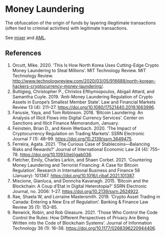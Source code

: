 # Money Laundering
The obfuscation of the origin of funds by layering illegitimate transactions (often tied to criminal activities) with legitimate transactions.

See [mixer](mixer.md) and [AML](aml.md).

## References
1. Orcutt, Mike. 2020. ‘This Is How North Korea Uses Cutting-Edge Crypto Money Laundering to Steal Millions’. MIT Technology Review. MIT Technology Review. http://www.technologyreview.com/2020/03/05/916688/north-korean-hackers-cryptocurrency-money-laundering/.
1. Buttigieg, Christopher P., Christos Efthymiopoulos, Abigail Attard, and Samantha Cuyle. 2019. ‘Anti-Money Laundering Regulation of Crypto Assets in Europe’s Smallest Member State’. Law and Financial Markets Review 13 (4): 211–27. https://doi.org/10.1080/17521440.2019.1663996.
1. Fanusie, Yaya, and Tom Robinson. 2018. ‘Bitcoin Laundering: An Analysis of Illicit Flows into Digital Currency Services’. Center on Sanctions and Illicit Finance Memorandum, January.
1. Feinstein, Brian D., and Kevin Werbach. 2020. ‘The Impact of Cryptocurrency Regulation on Trading Markets’. SSRN Electronic Journal 7 (1): 48–99. https://doi.org/10.2139/ssrn.3649475.
1. Ferreira, Agata. 2021. ‘The Curious Case of Stablecoins—Balancing Risks and Rewards?’ Journal of International Economic Law 24 (4): 755–78. https://doi.org/10.1093/jiel/jgab036.
1. Fletcher, Emily, Charles Larkin, and Shaen Corbet. 2021. ‘Countering Money Laundering and Terrorist Financing: A Case for Bitcoin Regulation’. Research in International Business and Finance 56 (January): 101387. https://doi.org/10.1016/j.ribaf.2021.101387.
1. Miscione, Gianluca, and Donncha Kavanagh. 2015. ‘Bitcoin and the Blockchain: A Coup d’Etat in Digital Heterotopia?’ SSRN Electronic Journal, no. 2006: 1–27. https://doi.org/10.2139/ssrn.2624922.
1. Rae, Shaela W, and Lorraine Mastersmith. 2019. ‘Crypto Asset Trading in Canada: Entering a New Era of Regulation’. Banking & Finance Law Review 35 (1): 153–85.
1. Renwick, Robin, and Rob Gleasure. 2021. ‘Those Who Control the Code Control the Rules: How Different Perspectives of Privacy Are Being Written into the Code of Blockchain Systems’. Journal of Information Technology 36 (1): 16–38. https://doi.org/10.1177/0268396220944406.